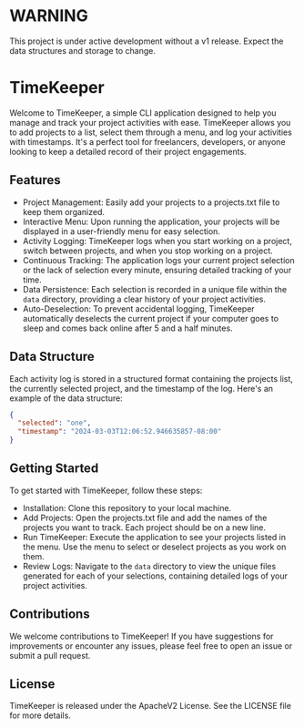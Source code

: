 # WARNING
This project is under active development without a v1 release. Expect the data structures and storage to change.

# TimeKeeper
Welcome to TimeKeeper, a simple CLI application designed to help you manage and track your project activities with ease. TimeKeeper allows you to add projects to a list, select them through a menu, and log your activities with timestamps. It's a perfect tool for freelancers, developers, or anyone looking to keep a detailed record of their project engagements.

## Features
* Project Management: Easily add your projects to a projects.txt file to keep them organized.
* Interactive Menu: Upon running the application, your projects will be displayed in a user-friendly menu for easy selection.
* Activity Logging: TimeKeeper logs when you start working on a project, switch between projects, and when you stop working on a project.
* Continuous Tracking: The application logs your current project selection or the lack of selection every minute, ensuring detailed tracking of your time.
* Data Persistence: Each selection is recorded in a unique file within the `data` directory, providing a clear history of your project activities.
* Auto-Deselection: To prevent accidental logging, TimeKeeper automatically deselects the current project if your computer goes to sleep and comes back online after 5 and a half minutes.

## Data Structure
Each activity log is stored in a structured format containing the projects list, the currently selected project, and the timestamp of the log. Here's an example of the data structure:

```json
{
  "selected": "one",
  "timestamp": "2024-03-03T12:06:52.946635857-08:00"
}
```

## Getting Started
To get started with TimeKeeper, follow these steps:

* Installation: Clone this repository to your local machine.
* Add Projects: Open the projects.txt file and add the names of the projects you want to track. Each project should be on a new line.
* Run TimeKeeper: Execute the application to see your projects listed in the menu. Use the menu to select or deselect projects as you work on them.
* Review Logs: Navigate to the `data` directory to view the unique files generated for each of your selections, containing detailed logs of your project activities.

## Contributions
We welcome contributions to TimeKeeper! If you have suggestions for improvements or encounter any issues, please feel free to open an issue or submit a pull request.

## License
TimeKeeper is released under the ApacheV2 License. See the LICENSE file for more details.
